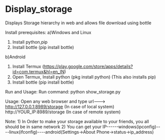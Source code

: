 # Display_storage
Displays Storage hierarchy in web and allows file download using bottle

Install prerequisites:
a)Windows and Linux
   1. Install python,pip
   2. Install bottle (pip install bottle)

b)Android
   1. Install Termux (https://play.google.com/store/apps/details?id=com.termux&hl=en_IN)
   2. Open Termux, Install python (pkg install python) (This also installs pip)
   3. Install bottle (pip install bottle)
   
Run and Usage:
   Run command: python show_storage.py
   
   Usage: Open any web browser and type url---> http://127.0.0.1:8989/storage (In case of local system)
                                                http://YOUR_IP:8989/storage   (In case of remote system)
                                                

Note: 1) In Order to make your storage available to your friends, you all should be in same network
      2) You can get your IP------windows(ipconfig)----linux(ifconfig)----android(Settings->About Phone->status->ip_address)
